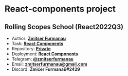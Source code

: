 # React-components project

## Rolling Scopes School (React2022Q3)

- Author: **[Zmitser Furmanau](https://github.com/zmitserfurmanau)**
- Task: **[React Components](https://github.com/rolling-scopes-school/tasks/tree/master/react/modules/module01)**
- Repository: **[Private](https://github.com/rolling-scopes-school/zmitserfurmanau-REACT2022Q3/tree/react-components)**
- Deployment: **[React Components](https://zmitserfurmanau-react-components.netlify.app/)**
- Telegram: **[@zmitserfurmanau](https://t.me/zmitserfurmanau)**
- Email: **[zmitserfurmanau@gmail.com](mailto:zmitserfurmanau@gmail.com)**
- Discord: **Źmićer Furmanaŭ#2429**
